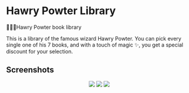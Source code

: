 # Hawry Powter Library
🧙🏻‍♂️Hawry Powter book library

This is a library of the famous wizard Hawry Powter. You can pick every single one of his 7 books, and with a touch of magic ✨, you get a special discount for your selection.

## Screenshots 

<p align="center"> 
  <img src="https://imgur.com/97L7e2O.png">
  <img src="https://imgur.com/kLAfIg1.png">
  <img src="https://imgur.com/i6SbEvi.png">
</p>


